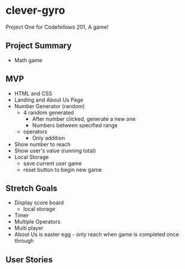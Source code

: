 # clever-gyro
Project One for Codefellows 201, A game!

## Project Summary
* Math game

## MVP
* HTML and CSS
* Landing and About Us Page
* Number Generator (random)
  * 4 random generated
    * After number clicked, generate a new one
    * Numbers between specified range
  * operators
    * Only addition
* Show number to reach
* Show user's value (running total)
* Local Storage
  * save current user game
  * reset button to begin new game

## Stretch Goals
* Display score board
  * local storage
* Timer
* Multiple Operators
* Multi player
* About Us is easter egg - only reach when game is completed once through

## User Stories
